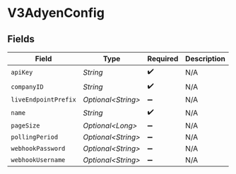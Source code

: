 # V3AdyenConfig


## Fields

| Field                | Type                 | Required             | Description          |
| -------------------- | -------------------- | -------------------- | -------------------- |
| `apiKey`             | *String*             | :heavy_check_mark:   | N/A                  |
| `companyID`          | *String*             | :heavy_check_mark:   | N/A                  |
| `liveEndpointPrefix` | *Optional\<String>*  | :heavy_minus_sign:   | N/A                  |
| `name`               | *String*             | :heavy_check_mark:   | N/A                  |
| `pageSize`           | *Optional\<Long>*    | :heavy_minus_sign:   | N/A                  |
| `pollingPeriod`      | *Optional\<String>*  | :heavy_minus_sign:   | N/A                  |
| `webhookPassword`    | *Optional\<String>*  | :heavy_minus_sign:   | N/A                  |
| `webhookUsername`    | *Optional\<String>*  | :heavy_minus_sign:   | N/A                  |